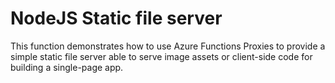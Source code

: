 # NodeJS Static file server

This function demonstrates how to use Azure Functions Proxies to provide a simple static file server able to serve image assets or client-side code for building a single-page app.